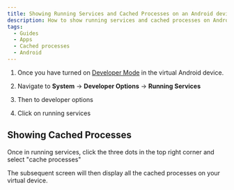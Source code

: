 ```yaml
---
title: Showing Running Services and Cached Processes on an Android device
description: How to show running services and cached processes on Android.
tags:
  - Guides
  - Apps
  - Cached processes
  - Android
---
```


1. Once you have turned on [Developer Mode](https://developer.android.com/studio/debug/dev-options) in the virtual Android device.

2. Navigate to **System** -> **Developer Options** -> **Running Services**

3. Then to developer options

4. Click on running services

## Showing Cached Processes

Once in running services, click the three dots in the top right corner and select "cache processes"

The subsequent screen will then display all the cached processes on your virtual device.
